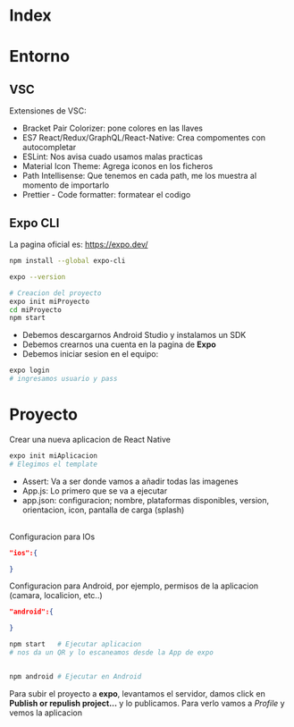 # Index

# Entorno

## VSC
Extensiones de VSC:
- Bracket Pair Colorizer: pone colores en las llaves
- ES7 React/Redux/GraphQL/React-Native: Crea compomentes con autocompletar
- ESLint: Nos avisa cuado usamos malas practicas
- Material Icon Theme: Agrega iconos en los ficheros
- Path Intellisense: Que tenemos en cada path, me los muestra al momento de importarlo
- Prettier - Code formatter: formatear el codigo

## Expo CLI
La pagina oficial es: https://expo.dev/

```sh
npm install --global expo-cli

expo --version

# Creacion del proyecto
expo init miProyecto
cd miProyecto
npm start
```

- Debemos descargarnos Android Studio y instalamos un SDK
- Debemos crearnos una cuenta en la pagina de **Expo**
- Debemos iniciar sesion en el equipo:
```sh
expo login
# ingresamos usuario y pass

```

# Proyecto

Crear una nueva aplicacion de React Native
```sh
expo init miAplicacion
# Elegimos el template

```

- Assert: Va a ser donde vamos a añadir todas las imagenes
- App.js: Lo primero que se va a ejecutar
- app.json: configuracion; nombre, plataformas disponibles, version, orientacion, icon, pantalla de carga (splash)

<br />
Configuracion para IOs

```json
"ios":{

}
```

Configuracion para Android, por ejemplo, permisos de la aplicacion (camara, localicion, etc..) 

```json
"android":{

}
```

```sh
npm start   # Ejecutar aplicacion
# nos da un QR y lo escaneamos desde la App de expo


npm android # Ejecutar en Android
```

Para subir el proyecto a **expo**, levantamos el servidor, damos click en **Publish or repulish project...** y lo publicamos. Para verlo vamos a *Profile* y vemos la aplicacion